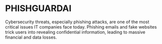 # PHISHGUARDAI
Cybersecurity threats, especially phishing attacks, are one of the most critical issues IT companies face today. Phishing emails and fake websites trick users into revealing confidential information, leading to massive financial and data losses.
